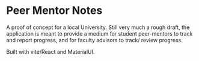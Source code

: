 # Peer Mentor Notes

A proof of concept for a local University. Still very much a rough draft, the application is meant to provide a medium for student peer-mentors to track and report progress, and for faculty advisors to track/ review progress.

Built with vite/React and MaterialUI.
